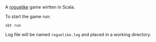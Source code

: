 A [roguelike](https://en.wikipedia.org/wiki/Roguelike) game wirtten in Scala.

To start the game run:
```
sbt run
```

Log file will be named `roguelike.log` and placed in a working directory.

